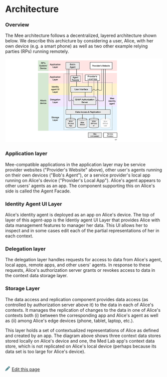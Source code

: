 # Architecture

### **Overview**

The Mee architecture follows a decentralized, layered architecture shown below. We describe this archicture by considering a user, Alice, with her own device (e.g. a smart phone) as well as two other example relying parties (RPs) running remotely.

![architecture](./images/architecture.png)

### **Application layer**

Mee-compatible applications in the application layer may be service provider websites ("Provider's Website" above), other user's agents running on their own devices ("Bob's Agent"), or a service provider's local app running on Alice's device ("Provider's Local App"). Alice's agent appears to other users' agents as an app. The component supporting this on Alice's side is called the Agent Facade.

### **Identity Agent UI Layer**

Alice's identity agent is deployed as an app on Alice's device. The top of layer of this agent-app is the Identiy agent UI Layer that provides Alice with data management features to manager her data. This UI allows her to inspect and in some cases edit each of the partial representations of her in each context. 

### **Delegation layer**

The delegation layer handles requests for access to data from Alice's agent, local apps, remote apps, and other users' agents. In response to these requests, Alice's authorization server grants or revokes access to data in the context data storage layer. 

### **Storage Layer**

The data access and replication component provides data access (as controlled by authorization server above it) to the data in each of Alice's contexts. It manages the replication of changes to the data in one of Alice's contexts both (i) between the corresponding app and Alice's agent as well as (ii) among Alice's edge devices (phone, tablet, laptop, etc.).

This layer holds a set of contextualized representations of Alice as defined and created by an app. The diagram above shows three context data stores stored locally on Alice's device and one, the Med Lab app's context data store, which is not replicated on Alice's local device (perhaps because its data set is too large for Alice's device).


#
[<p><img src="images/edit.svg" style="width: 15px;margin-right: 6px;text-color: #4F868E;" alt="Edit Page" />Edit this page</p>](https://github.com/MeeProject/docs/edit/develop/src/Architecture.md)
